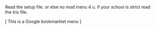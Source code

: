 Read the setup file. or else no mod menu 4 u. if your school is strict read the trix file.

[ This is a Google bookmarklet menu ]
